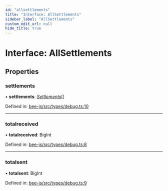 ```yaml
---
id: "allsettlements"
title: "Interface: AllSettlements"
sidebar_label: "AllSettlements"
custom_edit_url: null
hide_title: true
---
```


# Interface: AllSettlements

## Properties

### settlements

• **settlements**: [*Settlements*](settlements.md)[]

Defined in: [bee-js/src/types/debug.ts:10](https://github.com/ethersphere/bee-js/blob/9a547fe/src/types/debug.ts#L10)

___

### totalreceived

• **totalreceived**: BigInt

Defined in: [bee-js/src/types/debug.ts:8](https://github.com/ethersphere/bee-js/blob/9a547fe/src/types/debug.ts#L8)

___

### totalsent

• **totalsent**: BigInt

Defined in: [bee-js/src/types/debug.ts:9](https://github.com/ethersphere/bee-js/blob/9a547fe/src/types/debug.ts#L9)

